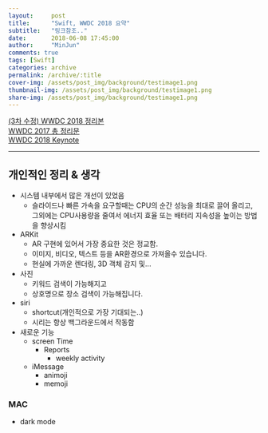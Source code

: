 ```yaml
---
layout:     post
title:      "Swift, WWDC 2018 요약"
subtitle:   "링크참조.."
date:       2018-06-08 17:45:00
author:     "MinJun"
comments: true 
tags: [Swift]
categories: archive
permalink: /archive/:title
cover-img: /assets/post_img/background/testimage1.png
thumbnail-img: /assets/post_img/background/testimage1.png
share-img: /assets/post_img/background/testimage1.png
---
```


[(3차 수정) WWDC 2018 정리본](https://www.clien.net/service/board/park/12189185)<br>
[WWDC 2017 총 정리문](https://www.clien.net/service/board/park/10828840)<br>
[WWDC 2018 Keynote](https://www.apple.com/apple-events/june-2018/)<br>

---

## 개인적인 정리 & 생각
 
- 시스템 내부에서 많은 개선이 있었음 
	- 슬라이드나 빠른 가속을 요구할때는 CPU의 순간 성능을 최대로 끌어 올리고, 그외에는 CPU사용량을 줄여서 에너지 효율 또는 배터리 지속성을 높이는 방법을 향상시킴
- ARKit 
	- AR 구현에 있어서 가장 중요한 것은 정교함. 
	- 이미지, 비디오, 텍스트 등을 AR환경으로 가져올수 있습니다. 
	- 현실에 가까운 렌더링, 3D 객체 감지 및... 
- 사진
	- 키워드 검색이 가능해지고 
	- 상호명으로 장소 검색이 가능해집니다. 
- siri 
	- shortcut(개인적으로 가장 기대되는..)
	- 시리는 항상 백그라운드에서 작동함 
- 새로운 기능 
	- screen Time 
		- Reports 
			- weekly activity 
	- iMessage 
		- animoji
		- memoji 
	 
### MAC

- dark mode 
